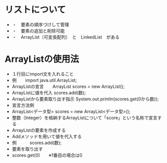 # リストについて
- ・　要素の順序づけして管理
- ・　要素の追加と削除可能
- ・　ArrayList（可変長配列）　と　LinkedList　がある
# ArrayListの使用法
- １行目にimport文を入れること
- 例　　import java.util.ArrayList;
- ArrayListの宣言　　ArrayList<Integer> scores = new ArrayList<Integer>();
- ArrayListに値を代入  scores.add(数);
- ArrayListから要素取り出す指示  System.out.println(scores.get(0から数));
- 宣言方法例
- ArrayList<データ型> scores = new ArrayList<データ型>();
- 整数（Integer）を格納するArrayListについて「score」という名称で宣言する
- ArrayListの要素を作成する
- Addメソッドを用いて値を代入する
- 例　　　scores.add(数);
- 要素を取り出す
- scores.get(0)　　※1番目の場合は0
